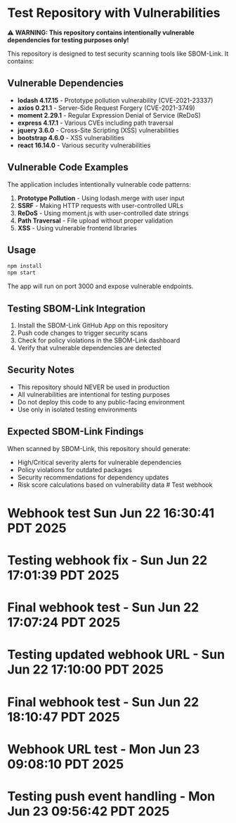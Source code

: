 # Test Repository with Vulnerabilities

⚠️ **WARNING: This repository contains intentionally vulnerable dependencies for testing purposes only!**

This repository is designed to test security scanning tools like SBOM-Link. It contains:

## Vulnerable Dependencies

- **lodash 4.17.15** - Prototype pollution vulnerability (CVE-2021-23337)
- **axios 0.21.1** - Server-Side Request Forgery (CVE-2021-3749)
- **moment 2.29.1** - Regular Expression Denial of Service (ReDoS)
- **express 4.17.1** - Various CVEs including path traversal
- **jquery 3.6.0** - Cross-Site Scripting (XSS) vulnerabilities
- **bootstrap 4.6.0** - XSS vulnerabilities
- **react 16.14.0** - Various security vulnerabilities

## Vulnerable Code Examples

The application includes intentionally vulnerable code patterns:

1. **Prototype Pollution** - Using lodash.merge with user input
2. **SSRF** - Making HTTP requests with user-controlled URLs
3. **ReDoS** - Using moment.js with user-controlled date strings
4. **Path Traversal** - File upload without proper validation
5. **XSS** - Using vulnerable frontend libraries

## Usage

```bash
npm install
npm start
```

The app will run on port 3000 and expose vulnerable endpoints.

## Testing SBOM-Link Integration

1. Install the SBOM-Link GitHub App on this repository
2. Push code changes to trigger security scans
3. Check for policy violations in the SBOM-Link dashboard
4. Verify that vulnerable dependencies are detected

## Security Notes

- This repository should NEVER be used in production
- All vulnerabilities are intentional for testing purposes
- Do not deploy this code to any public-facing environment
- Use only in isolated testing environments

## Expected SBOM-Link Findings

When scanned by SBOM-Link, this repository should generate:

- High/Critical severity alerts for vulnerable dependencies
- Policy violations for outdated packages
- Security recommendations for dependency updates
- Risk score calculations based on vulnerability data # Test webhook
# Webhook test Sun Jun 22 16:30:41 PDT 2025
# Testing webhook fix - Sun Jun 22 17:01:39 PDT 2025
# Final webhook test - Sun Jun 22 17:07:24 PDT 2025
# Testing updated webhook URL - Sun Jun 22 17:10:00 PDT 2025
# Final webhook test - Sun Jun 22 18:10:47 PDT 2025
# Webhook URL test - Mon Jun 23 09:08:10 PDT 2025
# Testing push event handling - Mon Jun 23 09:56:42 PDT 2025
